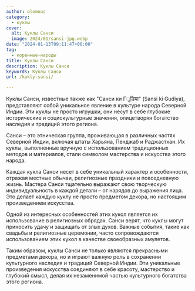 ```yaml
---
author: olomouc
category:
  - куклы
cover:
  alt: Куклы Санси
  image: 2024/01/sansi-jpg.webp
date: "2024-01-13T09:11:47+00:00"
tag:
  - коренные-народы
title: Куклы Санси
description: Куклы Санси
keywords: Куклы Санси
url: /kukly-sansi/

---
```

Куклы Санси, известные также как "Санси ки Гुड़िया" (Sansi ki Gudiya), представляют собой уникальное явление в культуре народа Северной Индии. Эти куклы не просто игрушки, они несут в себе глубокие исторические и социокультурные значения, олицетворяя богатство наследия и традиций этого региона.

Санси – это этническая группа, проживающая в различных частях Северной Индии, включая штаты Харьяна, Пенджаб и Раджастхан. Их куклы, выполненные вручную с использованием традиционных методов и материалов, стали символом мастерства и искусства этого народа.

Каждая кукла Санси несет в себе уникальный характер и особенности, отражая местные обычаи, религиозные праздники и повседневную жизнь. Мастера Санси тщательно выражают свою творческую индивидуальность в каждой детали – от нарядов до выражения лица. Это делает каждую куклу не просто предметом декора, но настоящим произведением искусства.

Одной из интересных особенностей этих кукол является их использование в религиозных обрядах. Санси верят, что куклы могут приносить удачу и защищать от злых духов. Важные события, такие как свадьбы и религиозные церемонии, часто сопровождаются использованием этих кукол в качестве своеобразных амулетов.

Таким образом, куклы Санси не только являются прекрасными предметами декора, но и играют важную роль в сохранении культурного наследия и традиций Северной Индии. Эти уникальные произведения искусства соединяют в себе красоту, мастерство и глубокий смысл, делая их незаменимой частью культурного богатства этого региона.
